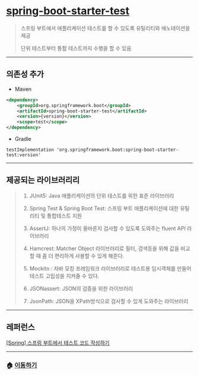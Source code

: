 # [spring-boot-starter-test](https://mvnrepository.com/artifact/org.springframework.boot/spring-boot-starter-test)

> 스프링 부트에서 애플리케이션 테스트를 할 수 있도록 유틸리티와 애노테이션을 제공
>
> 단위 테스트부터 통합 테스트까지 수행을 할 수 있음

---

## 의존성 추가

* Maven

```xml
<dependency>
    <groupId>org.springframework.boot</groupId>
    <artifactId>spring-boot-starter-test</artifactId>
    <version>{version}</version>
    <scope>test</scope>
</dependency>
```

* Gradle

```Gradle
testImplementation 'org.springframework.boot:spring-boot-starter-test:version'
```

---

## 제공되는 라이브러리리

> 1. JUnit5: Java 애플리케이션의 단위 테스트를 위한 표준 라이브러리
>
> 2. Spring Test & Spring Boot Test: 스프링 부트 애플리케이션에 대한  유틸리티 및 통합테스트 지원
> 3. AssertJ: 하나의 가정이 올바른지 검사할 수 있도록 도와주는 fluent API 라이브러리
> 4. Hamcrest: Matcher Object 라이브러리로 필터, 검색등을 위해 값을 비교할 때 좀 더 편리하게 사용할 수 있게 해준다.
> 5. Mockito : 자바 모킹 프레임워크 라이브러리로 테스트용 임시객체를 만들어 테스트 고립성을 지켜줄 수 있다.
> 6. JSONassert: JSON의 검증을 위한 라이브러리
> 7. JsonPath: JSON을 XPath방식으로 검사할 수 있게 도와주는 라이브러리

---

## 레퍼런스

[[Spring] 스프링 부트에서 테스트 코드 작성하기](https://bezzang2.tistory.com/139)

---

### 🏠 [이동하기](../../../README.md)
